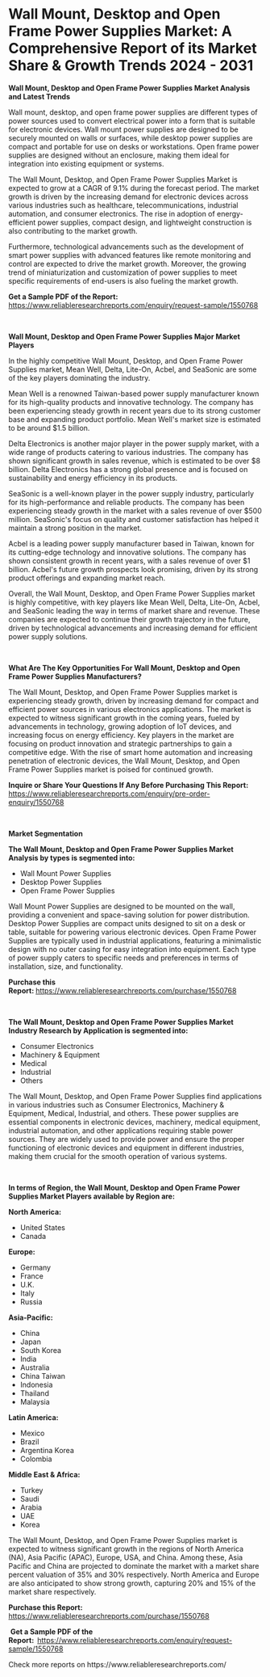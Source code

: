 <p><h1>Wall Mount, Desktop and Open Frame Power Supplies Market: A Comprehensive Report of its Market Share & Growth Trends 2024 - 2031</h1></p><p><strong>Wall Mount, Desktop and Open Frame Power Supplies Market Analysis and Latest Trends</strong></p>
<p><p>Wall mount, desktop, and open frame power supplies are different types of power sources used to convert electrical power into a form that is suitable for electronic devices. Wall mount power supplies are designed to be securely mounted on walls or surfaces, while desktop power supplies are compact and portable for use on desks or workstations. Open frame power supplies are designed without an enclosure, making them ideal for integration into existing equipment or systems.</p><p>The Wall Mount, Desktop, and Open Frame Power Supplies Market is expected to grow at a CAGR of 9.1% during the forecast period. The market growth is driven by the increasing demand for electronic devices across various industries such as healthcare, telecommunications, industrial automation, and consumer electronics. The rise in adoption of energy-efficient power supplies, compact design, and lightweight construction is also contributing to the market growth.</p><p>Furthermore, technological advancements such as the development of smart power supplies with advanced features like remote monitoring and control are expected to drive the market growth. Moreover, the growing trend of miniaturization and customization of power supplies to meet specific requirements of end-users is also fueling the market growth.</p></p>
<p><strong>Get a Sample PDF of the Report:&nbsp;</strong> <a href="https://www.reliableresearchreports.com/enquiry/request-sample/1550768">https://www.reliableresearchreports.com/enquiry/request-sample/1550768</a></p>
<p>&nbsp;</p>
<p><strong>Wall Mount, Desktop and Open Frame Power Supplies Major Market Players</strong></p>
<p><p>In the highly competitive Wall Mount, Desktop, and Open Frame Power Supplies market, Mean Well, Delta, Lite-On, Acbel, and SeaSonic are some of the key players dominating the industry.</p><p>Mean Well is a renowned Taiwan-based power supply manufacturer known for its high-quality products and innovative technology. The company has been experiencing steady growth in recent years due to its strong customer base and expanding product portfolio. Mean Well's market size is estimated to be around $1.5 billion.</p><p>Delta Electronics is another major player in the power supply market, with a wide range of products catering to various industries. The company has shown significant growth in sales revenue, which is estimated to be over $8 billion. Delta Electronics has a strong global presence and is focused on sustainability and energy efficiency in its products.</p><p>SeaSonic is a well-known player in the power supply industry, particularly for its high-performance and reliable products. The company has been experiencing steady growth in the market with a sales revenue of over $500 million. SeaSonic's focus on quality and customer satisfaction has helped it maintain a strong position in the market.</p><p>Acbel is a leading power supply manufacturer based in Taiwan, known for its cutting-edge technology and innovative solutions. The company has shown consistent growth in recent years, with a sales revenue of over $1 billion. Acbel's future growth prospects look promising, driven by its strong product offerings and expanding market reach.</p><p>Overall, the Wall Mount, Desktop, and Open Frame Power Supplies market is highly competitive, with key players like Mean Well, Delta, Lite-On, Acbel, and SeaSonic leading the way in terms of market share and revenue. These companies are expected to continue their growth trajectory in the future, driven by technological advancements and increasing demand for efficient power supply solutions.</p></p>
<p>&nbsp;</p>
<p><strong>What Are The Key Opportunities For Wall Mount, Desktop and Open Frame Power Supplies Manufacturers?</strong></p>
<p><p>The Wall Mount, Desktop, and Open Frame Power Supplies market is experiencing steady growth, driven by increasing demand for compact and efficient power sources in various electronics applications. The market is expected to witness significant growth in the coming years, fueled by advancements in technology, growing adoption of IoT devices, and increasing focus on energy efficiency. Key players in the market are focusing on product innovation and strategic partnerships to gain a competitive edge. With the rise of smart home automation and increasing penetration of electronic devices, the Wall Mount, Desktop, and Open Frame Power Supplies market is poised for continued growth.</p></p>
<p><strong>Inquire or Share Your Questions If Any Before Purchasing This Report:</strong> <a href="https://www.reliableresearchreports.com/enquiry/pre-order-enquiry/1550768">https://www.reliableresearchreports.com/enquiry/pre-order-enquiry/1550768</a></p>
<p>&nbsp;</p>
<p><strong>Market Segmentation</strong></p>
<p><strong>The Wall Mount, Desktop and Open Frame Power Supplies Market Analysis by types is segmented into:</strong></p>
<p><ul><li>Wall Mount Power Supplies</li><li>Desktop Power Supplies</li><li>Open Frame Power Supplies</li></ul></p>
<p><p>Wall Mount Power Supplies are designed to be mounted on the wall, providing a convenient and space-saving solution for power distribution. Desktop Power Supplies are compact units designed to sit on a desk or table, suitable for powering various electronic devices. Open Frame Power Supplies are typically used in industrial applications, featuring a minimalistic design with no outer casing for easy integration into equipment. Each type of power supply caters to specific needs and preferences in terms of installation, size, and functionality.</p></p>
<p><strong>Purchase this Report:&nbsp;</strong><a href="https://www.reliableresearchreports.com/purchase/1550768">https://www.reliableresearchreports.com/purchase/1550768</a></p>
<p>&nbsp;</p>
<p><strong>The Wall Mount, Desktop and Open Frame Power Supplies Market Industry Research by Application is segmented into:</strong></p>
<p><ul><li>Consumer Electronics</li><li>Machinery & Equipment</li><li>Medical</li><li>Industrial</li><li>Others</li></ul></p>
<p><p>The Wall Mount, Desktop, and Open Frame Power Supplies find applications in various industries such as Consumer Electronics, Machinery & Equipment, Medical, Industrial, and others. These power supplies are essential components in electronic devices, machinery, medical equipment, industrial automation, and other applications requiring stable power sources. They are widely used to provide power and ensure the proper functioning of electronic devices and equipment in different industries, making them crucial for the smooth operation of various systems.</p></p>
<p>&nbsp;</p>
<p><strong>In terms of Region, the Wall Mount, Desktop and Open Frame Power Supplies Market Players available by Region are:</strong></p>
<p>
    <p> <strong> North America: </strong>
        <ul>
            <li>United States</li>
            <li>Canada</li>
        </ul>
        </p> 
    <p> <strong> Europe: </strong>
        <ul>
            <li>Germany</li>
            <li>France</li>
            <li>U.K.</li>
            <li>Italy</li>
            <li>Russia</li>
        </ul>
        </p> 
    <p> <strong> Asia-Pacific: </strong>
        <ul>
            <li>China</li>
            <li>Japan</li>
            <li>South Korea</li>
            <li>India</li>
            <li>Australia</li>
            <li>China Taiwan</li>
            <li>Indonesia</li>
            <li>Thailand</li>
            <li>Malaysia</li>
        </ul>
        </p> 
    <p> <strong> Latin America: </strong>
        <ul>
            <li>Mexico</li>
            <li>Brazil</li>
            <li>Argentina Korea</li>
            <li>Colombia</li>
        </ul>
        </p> 
    <p> <strong> Middle East & Africa: </strong>
        <ul>
            <li>Turkey</li>
            <li>Saudi</li>
            <li>Arabia</li>
            <li>UAE</li>
            <li>Korea</li>
        </ul>
    </p>
    </p>
<p><p>The Wall Mount, Desktop, and Open Frame Power Supplies market is expected to witness significant growth in the regions of North America (NA), Asia Pacific (APAC), Europe, USA, and China. Among these, Asia Pacific and China are projected to dominate the market with a market share percent valuation of 35% and 30% respectively. North America and Europe are also anticipated to show strong growth, capturing 20% and 15% of the market share respectively.</p></p>
<p><strong>Purchase this Report: </strong><a href="https://www.reliableresearchreports.com/purchase/1550768">https://www.reliableresearchreports.com/purchase/1550768</a></p>
<p>&nbsp;<strong>Get a Sample PDF of the Report:&nbsp;&nbsp;</strong><a href="https://www.reliableresearchreports.com/enquiry/request-sample/1550768">https://www.reliableresearchreports.com/enquiry/request-sample/1550768</a></p>
<p><strong></strong></p>
<p>Check more reports on https://www.reliableresearchreports.com/</p>